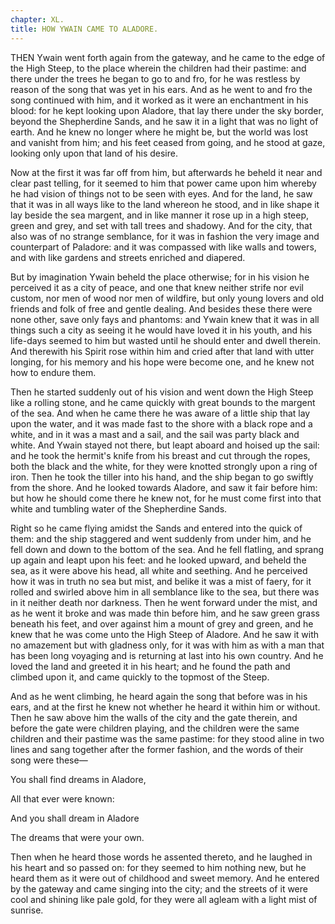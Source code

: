 ```yaml
---
chapter: XL.
title: HOW YWAIN CAME TO ALADORE.
---
```

THEN Ywain went forth again from the gateway, and he came to the edge of the High Steep, to the place wherein the children had their pastime: and there under the trees he began to go to and fro, for he was restless by reason of the song that was yet in his ears. And as he went to and fro the song continued with him, and it worked as it were an enchantment in his blood: for he kept looking upon Aladore, that lay there under the sky border, beyond the Shepherdine Sands, and he saw it in a light that was no light of earth. And he knew no longer where he might be, but the world was lost and vanisht from him; and his feet ceased from going, and he stood at gaze, looking only upon that land of his desire.

Now at the first it was far off from him, but afterwards he beheld it near and clear past telling, for it seemed to him that power came upon him whereby he had vision of things not to be seen with eyes. And for the land, he saw that it was in all ways like to the land whereon he stood, and in like shape it lay beside the sea margent, and in like manner it rose up in a high steep, green and grey, and set with tall trees and shadowy. And for the city, that also was of no strange semblance, for it was in fashion the very image and counterpart of Paladore: and it was compassed with like walls and towers, and with like gardens and streets enriched and diapered.

But by imagination Ywain beheld the place otherwise; for in his vision he perceived it as a city of peace, and one that knew neither strife nor evil custom, nor men of wood nor men of wildfire, but only young lovers and old friends and folk of free and gentle dealing. And besides these there were none other, save only fays and phantoms: and Ywain knew that it was in all things such a city as seeing it he would have loved it in his youth, and his life-days seemed to him but wasted until he should enter and dwell therein. And therewith his Spirit rose within him and cried after that land with utter longing, for his memory and his hope were become one, and he knew not how to endure them.

Then he started suddenly out of his vision and went down the High Steep like a rolling stone, and he came quickly with great bounds to the margent of the sea. And when he came there he was aware of a little ship that lay upon the water, and it was made fast to the shore with a black rope and a white, and in it was a mast and a sail, and the sail was party black and white. And Ywain stayed not there, but leapt aboard and hoised up the sail: and he took the hermit's knife from his breast and cut through the ropes, both the black and the white, for they were knotted strongly upon a ring of iron. Then he took the tiller into his hand, and the ship began to go swiftly from the shore. And he looked towards Aladore, and saw it fair before him: but how he should come there he knew not, for he must come first into that white and tumbling water of the Shepherdine Sands.

Right so he came flying amidst the Sands and entered into the quick of them: and the ship staggered and went suddenly from under him, and he fell down and down to the bottom of the sea. And he fell flatling, and sprang up again and leapt upon his feet: and he looked upward, and beheld the sea, as it were above his head, all white and seething. And he perceived how it was in truth no sea but mist, and belike it was a mist of faery, for it rolled and swirled above him in all semblance like to the sea, but there was in it neither death nor darkness. Then he went forward under the mist, and as he went it broke and was made thin before him, and he saw green grass beneath his feet, and over against him a mount of grey and green, and he knew that he was come unto the High Steep of Aladore. And he saw it with no amazement but with gladness only, for it was with him as with a man that has been long voyaging and is returning at last into his own country. And he loved the land and greeted it in his heart; and he found the path and climbed upon it, and came quickly to the topmost of the Steep.

And as he went climbing, he heard again the song that before was in his ears, and at the first he knew not whether he heard it within him or without. Then he saw above him the walls of the city and the gate therein, and before the gate were children playing, and the children were the same children and their pastime was the same pastime: for they stood aline in two lines and sang together after the former fashion, and the words of their song were these—

<div class="verse">
  <div class="stanza">
    <p class="poemLineIndent1">You shall find dreams in Aladore,</p>
    <p class="poemLineIndent2">All that ever were known:</p>
    <p class="poemLineIndent1">And you shall dream in Aladore</p>
    <p class="poemLineIndent2">The dreams that were your own.</p>
  </div>
</div>

Then when he heard those words he assented thereto, and he laughed in his heart and so passed on: for they seemed to him nothing new, but he heard them as it were out of childhood and sweet memory. And he entered by the gateway and came singing into the city; and the streets of it were cool and shining like pale gold, for they were all agleam with a light mist of sunrise.
